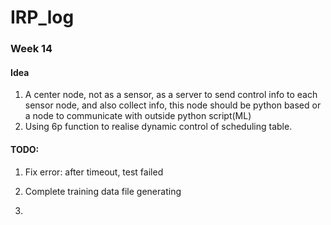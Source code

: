 # IRP_log

### Week 14

#### Idea

1. A center node, not as a sensor, as a server to send control info to each sensor node, and also collect info, this node should be python based or a node to communicate with outside python script(ML)
2. Using 6p function to realise dynamic control of scheduling table.

#### TODO:

1. Fix error: after timeout, test failed

2. Complete training data file generating

3. 
